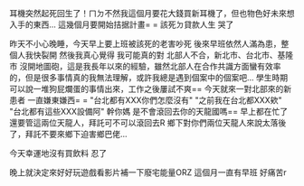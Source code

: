 耳機突然起死回生了！ㄇㄉ不然我這個月要花大錢買新耳機了，但也物色好未來想入手的東西...
這幾個月要開始拮据計畫= =
該死ㄉ貸款人生
哭了

昨天不小心晚睡，今天早上要上班被該死的老害吵死
後來早班依然人滿為患，整個人我快裂開
然後我真心覺得
我可能真的對
北部人不合，新北市、台北市、基隆市
沒開地圖砲，這是我長年以來的經驗，雖然北部人在合作共識方面蠻有效率的，但是很多事情真的我無法理解，或許我總是遇到個案中的個案吧...
學生時期可以說一堆狗屁爛蛋的事情出來，工作之後屢試不爽==
今天就來一對北部來的新患者
一直嫌東嫌西= =
"台北都有XXX你們怎麼沒有"
"之前我在台北都XXX欸"
"台北都有這些XXX設備阿"
幹你媽
是不會滾回去你的天龍國嗎==
早上都在忙了還要管這兩位天龍人，拜託可不可以滾回去R
鄉下對你們兩位天龍人來說太落後了，拜託不要來鄉下迫害鄉巴佬...

今天幸運地沒有買飲料
忍了

晚上就決定來好好玩遊戲看影片補一下廢宅能量ORZ
這個月一直有早班
好痛苦r
<!-- ##{"timestamp":1678550400}## -->